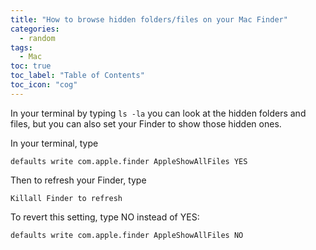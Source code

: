 ```yaml
---
title: "How to browse hidden folders/files on your Mac Finder"
categories:
  - random
tags:
  - Mac
toc: true
toc_label: "Table of Contents"
toc_icon: "cog"
---
```

In your terminal by typing `ls -la` you can look at the hidden folders and files, 
but you can also set your Finder to show those hidden ones.  

In your terminal, type
```
defaults write com.apple.finder AppleShowAllFiles YES
```

Then to refresh your Finder, type
```
Killall Finder to refresh
```

To revert this setting, type NO instead of YES:
```
defaults write com.apple.finder AppleShowAllFiles NO
```
